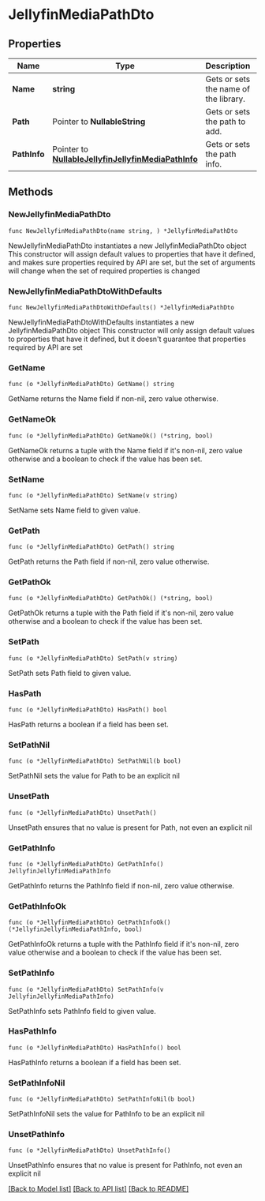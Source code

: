 # JellyfinMediaPathDto

## Properties

Name | Type | Description | Notes
------------ | ------------- | ------------- | -------------
**Name** | **string** | Gets or sets the name of the library. | 
**Path** | Pointer to **NullableString** | Gets or sets the path to add. | [optional] 
**PathInfo** | Pointer to [**NullableJellyfinJellyfinMediaPathInfo**](JellyfinMediaPathInfo.md) | Gets or sets the path info. | [optional] 

## Methods

### NewJellyfinMediaPathDto

`func NewJellyfinMediaPathDto(name string, ) *JellyfinMediaPathDto`

NewJellyfinMediaPathDto instantiates a new JellyfinMediaPathDto object
This constructor will assign default values to properties that have it defined,
and makes sure properties required by API are set, but the set of arguments
will change when the set of required properties is changed

### NewJellyfinMediaPathDtoWithDefaults

`func NewJellyfinMediaPathDtoWithDefaults() *JellyfinMediaPathDto`

NewJellyfinMediaPathDtoWithDefaults instantiates a new JellyfinMediaPathDto object
This constructor will only assign default values to properties that have it defined,
but it doesn't guarantee that properties required by API are set

### GetName

`func (o *JellyfinMediaPathDto) GetName() string`

GetName returns the Name field if non-nil, zero value otherwise.

### GetNameOk

`func (o *JellyfinMediaPathDto) GetNameOk() (*string, bool)`

GetNameOk returns a tuple with the Name field if it's non-nil, zero value otherwise
and a boolean to check if the value has been set.

### SetName

`func (o *JellyfinMediaPathDto) SetName(v string)`

SetName sets Name field to given value.


### GetPath

`func (o *JellyfinMediaPathDto) GetPath() string`

GetPath returns the Path field if non-nil, zero value otherwise.

### GetPathOk

`func (o *JellyfinMediaPathDto) GetPathOk() (*string, bool)`

GetPathOk returns a tuple with the Path field if it's non-nil, zero value otherwise
and a boolean to check if the value has been set.

### SetPath

`func (o *JellyfinMediaPathDto) SetPath(v string)`

SetPath sets Path field to given value.

### HasPath

`func (o *JellyfinMediaPathDto) HasPath() bool`

HasPath returns a boolean if a field has been set.

### SetPathNil

`func (o *JellyfinMediaPathDto) SetPathNil(b bool)`

 SetPathNil sets the value for Path to be an explicit nil

### UnsetPath
`func (o *JellyfinMediaPathDto) UnsetPath()`

UnsetPath ensures that no value is present for Path, not even an explicit nil
### GetPathInfo

`func (o *JellyfinMediaPathDto) GetPathInfo() JellyfinJellyfinMediaPathInfo`

GetPathInfo returns the PathInfo field if non-nil, zero value otherwise.

### GetPathInfoOk

`func (o *JellyfinMediaPathDto) GetPathInfoOk() (*JellyfinJellyfinMediaPathInfo, bool)`

GetPathInfoOk returns a tuple with the PathInfo field if it's non-nil, zero value otherwise
and a boolean to check if the value has been set.

### SetPathInfo

`func (o *JellyfinMediaPathDto) SetPathInfo(v JellyfinJellyfinMediaPathInfo)`

SetPathInfo sets PathInfo field to given value.

### HasPathInfo

`func (o *JellyfinMediaPathDto) HasPathInfo() bool`

HasPathInfo returns a boolean if a field has been set.

### SetPathInfoNil

`func (o *JellyfinMediaPathDto) SetPathInfoNil(b bool)`

 SetPathInfoNil sets the value for PathInfo to be an explicit nil

### UnsetPathInfo
`func (o *JellyfinMediaPathDto) UnsetPathInfo()`

UnsetPathInfo ensures that no value is present for PathInfo, not even an explicit nil

[[Back to Model list]](../README.md#documentation-for-models) [[Back to API list]](../README.md#documentation-for-api-endpoints) [[Back to README]](../README.md)


